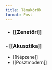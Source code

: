 ```yaml
---
title: Témakörök
format: Post
---
```


- ### [[Zenetöri]]
### - [[Akusztika]]
- [[Népzene]]
- [[Posztmodern]]

